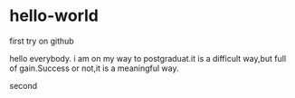 # hello-world
first try on github

hello everybody.
i am on my way to postgraduat.it is a difficult way,but full of gain.Success or not,it is a meaningful way.

second
